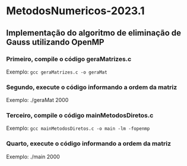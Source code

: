 # MetodosNumericos-2023.1
## Implementação do algoritmo de eliminação de Gauss utilizando OpenMP
### Primeiro, compile o código geraMatrizes.c
  <p>Exemplo: <code>gcc geraMatrizes.c -o geraMat</code></p>
<h3>Segundo, execute o código informando a ordem da matriz</h3>
  <p>Exemplo: ./geraMat 2000</p>
<h3>Terceiro, compile o código mainMetodosDiretos.c</h3>
  <p>Exemplo: <code>gcc mainMetodosDiretos.c -o main -lm -fopenmp</code></p>
<h3>Quarto, execute o código informando a ordem da matriz</h3>
  <p>Exemplo: ./main 2000</p>
